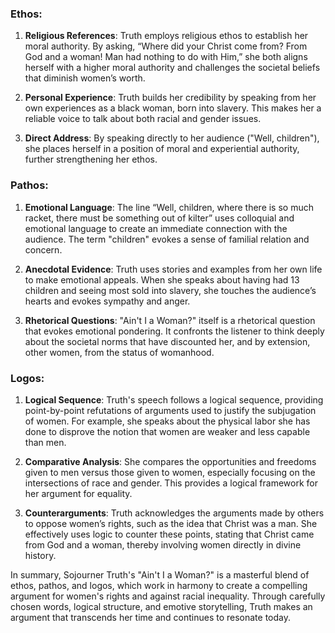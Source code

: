 ### Ethos:

1. **Religious References**: Truth employs religious ethos to establish her moral authority. By asking, “Where did your Christ come from? From God and a woman! Man had nothing to do with Him,” she both aligns herself with a higher moral authority and challenges the societal beliefs that diminish women’s worth.
    
2. **Personal Experience**: Truth builds her credibility by speaking from her own experiences as a black woman, born into slavery. This makes her a reliable voice to talk about both racial and gender issues.
    
3. **Direct Address**: By speaking directly to her audience ("Well, children"), she places herself in a position of moral and experiential authority, further strengthening her ethos.
    

### Pathos:

1. **Emotional Language**: The line “Well, children, where there is so much racket, there must be something out of kilter” uses colloquial and emotional language to create an immediate connection with the audience. The term "children" evokes a sense of familial relation and concern.
    
2. **Anecdotal Evidence**: Truth uses stories and examples from her own life to make emotional appeals. When she speaks about having had 13 children and seeing most sold into slavery, she touches the audience’s hearts and evokes sympathy and anger.
    
3. **Rhetorical Questions**: "Ain't I a Woman?" itself is a rhetorical question that evokes emotional pondering. It confronts the listener to think deeply about the societal norms that have discounted her, and by extension, other women, from the status of womanhood.
    

### Logos:

1. **Logical Sequence**: Truth's speech follows a logical sequence, providing point-by-point refutations of arguments used to justify the subjugation of women. For example, she speaks about the physical labor she has done to disprove the notion that women are weaker and less capable than men.
    
2. **Comparative Analysis**: She compares the opportunities and freedoms given to men versus those given to women, especially focusing on the intersections of race and gender. This provides a logical framework for her argument for equality.
    
3. **Counterarguments**: Truth acknowledges the arguments made by others to oppose women’s rights, such as the idea that Christ was a man. She effectively uses logic to counter these points, stating that Christ came from God and a woman, thereby involving women directly in divine history.
    

In summary, Sojourner Truth's "Ain't I a Woman?" is a masterful blend of ethos, pathos, and logos, which work in harmony to create a compelling argument for women's rights and against racial inequality. Through carefully chosen words, logical structure, and emotive storytelling, Truth makes an argument that transcends her time and continues to resonate today.